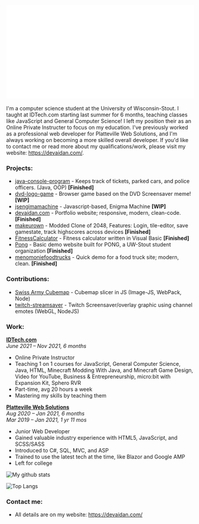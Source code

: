 ![Hi there 👋, I'm Aidan](img.svg)

I'm a computer science student at the University of Wisconsin-Stout. I taught at IDTech.com starting last summer for 6 months, teaching classes like JavaScript and General Computer Science! I left my position their as an Online Private Instructer to focus on my education. I've previously worked as a professional web developer for Platteville Web Solutions, and I'm always working on becoming a more skilled overall developer. If you'd like to contact me or read more about my qualifications/work, please visit my website: https://devaidan.com/.

### Projects:
- [java-console-program](https://github.com/AidanSpeakss/java-console-program) - Keeps track of tickets, parked cars, and police officers. (Java, OOP) **[Finished]** 
- [dvd-logo-game](https://github.com/AidanSpeakss/dvd-logo-game) - Browser game based on the DVD Screensaver meme! **[WIP]**  
- [jsengimamachine](https://github.com/AidanSpeakss/jsenigmamachine) - Javascript-based, Enigma Machine **[WIP]**  
- [devaidan.com](https://www.devaidan.com) - Portfolio website; responsive, modern, clean-code. **[Finished]**  
- [makeurown](https://github.com/AidanSpeakss/makeurown) - Modded Clone of 2048, Features: Login, tile-editor, save gamestate, track highscores across devices **[Finished]**  
- [FitnessCalculator](https://github.com/AidanSpeakss/FitnessCalculator) - Fitness calculator written in Visual Basic **[Finished]**  
- [Pong](https://github.com/AidanSpeakss/pongwebsite) - Basic demo website built for PONG, a UW-Stout student organization **[Finished]**  
- [menomoniefoodtrucks](https://github.com/AidanSpeakss/menomoniefoodtrucks) - Quick demo for a food truck site; modern, clean. **[Finished]**  

### Contributions:
- [Swiss Army Cubemap](https://github.com/hieyou1/swiss-army-cubemap) - Cubemap slicer in JS (Image-JS, WebPack, Node)
- [twitch-streamsaver](https://github.com/hieyou1/twitch-streamsaver) - Twitch Screensaver/overlay graphic using channel emotes (WebGL, NodeJS)

### Work:  
[**IDTech.com**](https://www.idtech.com/staff)  
*June 2021 – Nov 2021, 6 months*  
- Online Private Instructor
- Teaching 1 on 1 courses for JavaScript, General Computer Science, Java, HTML, Minecraft Modding With Java, and Minecraft Game Design, Video for YouTube, Business & Entrepreneurship, micro:bit with Expansion Kit, Sphero RVR
- Part-time, avg 20 hours a week
- Mastering my skills by teaching them


[**Platteville Web Solutions**](https://www.plattevillewebsolutions.com/)  
*Aug 2020 – Jan 2021, 6 months*  
*Mar 2019 – Jan 2021, 1 yr 11 mos*  
- Junior Web Developer
- Gained valuable industry experience with HTML5, JavaScript, and SCSS/SASS
- Introduced to C#, SQL, MVC, and ASP
- Trained to use the latest tech at the time, like Blazor and Google AMP
- Left for college


![My github stats](https://github-readme-stats.vercel.app/api?username=AidanSpeakss)

![Top Langs](https://github-readme-stats.vercel.app/api/top-langs/?username=AidanSpeakss&layout=compact)

### Contact me:

- All details are on my website: https://devaidan.com/
